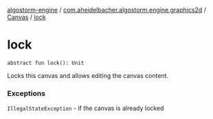 [algostorm-engine](../../index.md) / [com.aheidelbacher.algostorm.engine.graphics2d](../index.md) / [Canvas](index.md) / [lock](.)

# lock

`abstract fun lock(): Unit`

Locks this canvas and allows editing the canvas content.

### Exceptions

`IllegalStateException` - if the canvas is already locked